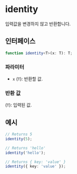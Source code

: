 # identity

입력값을 변경하지 않고 반환합니다.

## 인터페이스

```typescript
function identity<T>(x: T): T;
```

### 파라미터

- `x` (`T`): 반환할 값.

### 반환 값

(`T`): 입력된 값.

## 예시

```typescript
// Returns 5
identity(5);

// Returns 'hello'
identity('hello');

// Returns { key: 'value' }
identity({ key: 'value' });
```
